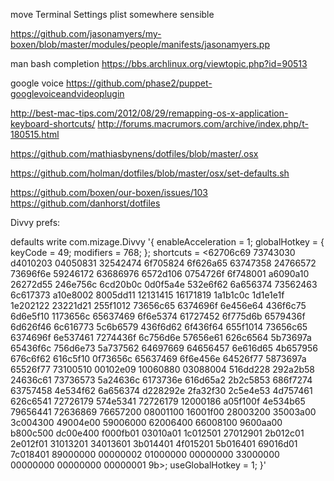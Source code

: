 move Terminal Settings plist somewhere sensible

https://github.com/jasonamyers/my-boxen/blob/master/modules/people/manifests/jasonamyers.pp

man bash completion https://bbs.archlinux.org/viewtopic.php?id=90513

google voice https://github.com/phase2/puppet-googlevoiceandvideoplugin

http://best-mac-tips.com/2012/08/29/remapping-os-x-application-keyboard-shortcuts/
http://forums.macrumors.com/archive/index.php/t-180515.html

https://github.com/mathiasbynens/dotfiles/blob/master/.osx

https://github.com/holman/dotfiles/blob/master/osx/set-defaults.sh


https://github.com/boxen/our-boxen/issues/103
https://github.com/danhorst/dotfiles


Divvy prefs:

defaults write com.mizage.Divvy '{ enableAcceleration = 1; globalHotkey =     { keyCode = 49; modifiers = 768; }; shortcuts = <62706c69 73743030 d4010203 04050831 32542474 6f705824 6f626a65 63747358 24766572 73696f6e 59246172 63686976 6572d106 0754726f 6f748001 a6090a10 26272d55 246e756c 6cd20b0c 0d0f5a4e 532e6f62 6a656374 73562463 6c617373 a10e8002 8005dd11 12131415 16171819 1a1b1c0c 1d1e1e1f 1e202122 23221d21 255f1012 73656c65 6374696f 6e456e64 436f6c75 6d6e5f10 1173656c 65637469 6f6e5374 61727452 6f775d6b 6579436f 6d626f46 6c616773 5c6b6579 436f6d62 6f436f64 655f1014 73656c65 6374696f 6e537461 7274436f 6c756d6e 57656e61 626c6564 5b73697a 65436f6c 756d6e73 5a737562 64697669 64656457 6e616d65 4b657956 676c6f62 616c5f10 0f73656c 65637469 6f6e456e 64526f77 5873697a 65526f77 73100510 00102e09 10060880 03088004 516dd228 292a2b58 24636c61 73736573 5a24636c 6173736e 616d65a2 2b2c5853 686f7274 63757458 4e534f62 6a656374 d228292e 2fa32f30 2c5e4e53 4d757461 626c6541 72726179 574e5341 72726179 12000186 a05f100f 4e534b65 79656441 72636869 76657200 08001100 16001f00 28003200 35003a00 3c004300 49004e00 59006000 62006400 66008100 9600aa00 b800c500 dc00e400 f000fb01 03010a01 1c012501 27012901 2b012c01 2e012f01 31013201 34013601 3b014401 4f015201 5b016401 69016d01 7c018401 89000000 00000002 01000000 00000000 33000000 00000000 00000000 00000001 9b>; useGlobalHotkey = 1; }'
